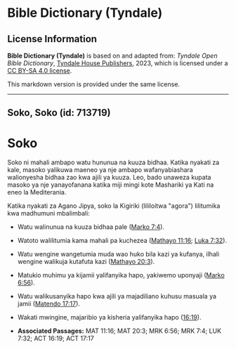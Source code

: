 # Bible Dictionary (Tyndale)

## License Information

**Bible Dictionary (Tyndale)** is based on and adapted from: _Tyndale Open Bible Dictionary_, [Tyndale House Publishers](https://tyndaleopenresources.com/), 2023, which is licensed under a [CC BY-SA 4.0 license](https://creativecommons.org/licenses/by-sa/4.0/legalcode.en).

This markdown version is provided under the same license.



--------------------------------

## Soko, Soko (id: 713719)

Soko
====

Soko ni mahali ambapo watu hununua na kuuza bidhaa. Katika nyakati za kale, masoko yalikuwa maeneo ya nje ambapo wafanyabiashara walionyesha bidhaa zao kwa ajili ya kuuza. Leo, bado unaweza kupata masoko ya nje yanayofanana katika miji mingi kote Mashariki ya Kati na eneo la Mediterania.

Katika nyakati za Agano Jipya, soko la Kigiriki (lililoitwa "agora") lilitumika kwa madhumuni mbalimbali:

* Watu walinunua na kuuza bidhaa pale ([Marko 7:4](https://ref.ly/Mark7:4)).
* Watoto walilitumia kama mahali pa kuchezea ([Mathayo 11:16](https://ref.ly/Matt11:16); [Luka 7:32](https://ref.ly/Luke7:32)).
* Watu wengine wangetumia muda wao huko bila kazi ya kufanya, ilhali wengine walikuja kutafuta kazi ([Mathayo 20:3](https://ref.ly/Matt20:3)).
* Matukio muhimu ya kijamii yalifanyika hapo, yakiwemo uponyaji ([Marko 6:56](https://ref.ly/Mark6:56)).
* Watu walikusanyika hapo kwa ajili ya majadiliano kuhusu masuala ya jamii ([Matendo 17:17](https://ref.ly/Acts17:17)).
* Wakati mwingine, majaribio ya kisheria yalifanyika hapo ([16:19](https://ref.ly/Acts16:19)).

* **Associated Passages:** MAT 11:16; MAT 20:3; MRK 6:56; MRK 7:4; LUK 7:32; ACT 16:19; ACT 17:17


